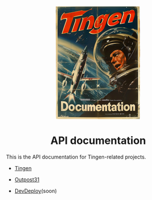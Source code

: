 <!--
  u240805_work-in-progress
-->

<div align="center">

  ![logo](../.github/Images/Logos/TingenDocumentation-232x308.png)

  <h1>
    API documentation
  </h1>

</div>

This is the API documentation for Tingen-related projects.

* [Tingen](https://spectrum-health-systems.github.io/Tingen-Documentation/API/Tingen/index.html)

* [Outpost31](https://spectrum-health-systems.github.io/Tingen-Documentation/API/Outpost31/index.html)

* [DevDeploy](https://spectrum-health-systems.github.io/Tingen-Documentation/API/DevDeploy/index.html)(soon)
